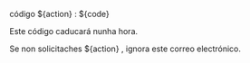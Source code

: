 código ${action} : ${code}

Este código caducará nunha hora.

Se non solicitaches ${action} , ignora este correo electrónico.
